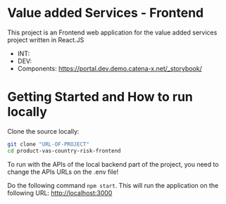 # Value added Services - Frontend

This project is an Frontend web application for the value added services project written in React.JS

* INT: 
* DEV:
* Components: https://portal.dev.demo.catena-x.net/_storybook/

# Getting Started and How to run locally

Clone the source locally:

```sh
git clone "URL-OF-PROJECT"
cd product-vas-country-risk-frontend
```

To run with the APIs of the local backend part of the project, you need to change the APIs URLs on the .env file!

Do the following command `npm start`.
This will run the application on the following URL: [http://localhost:3000](http://localhost:3000)

